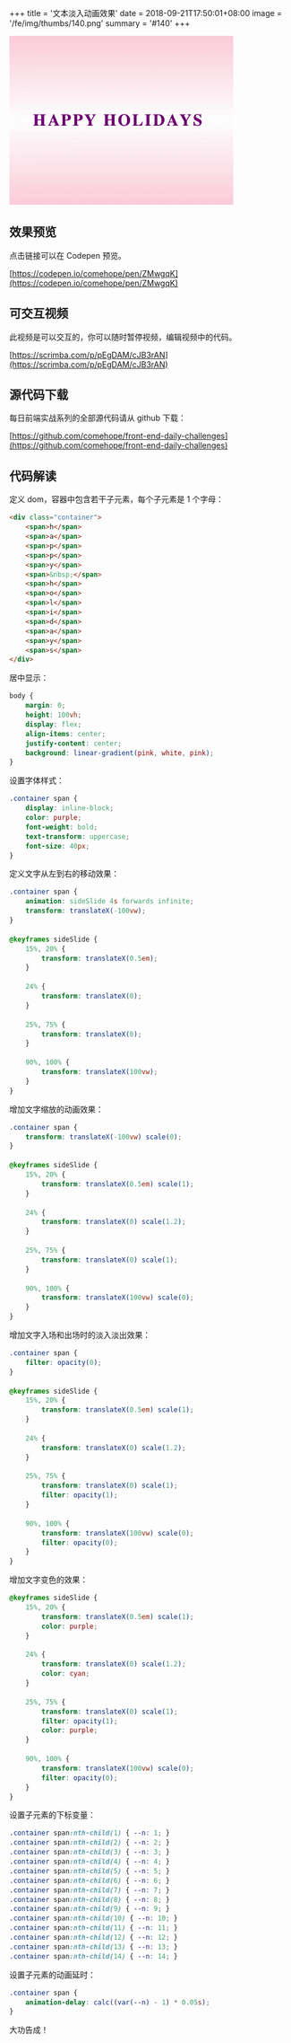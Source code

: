 +++
title = '文本淡入动画效果'
date = 2018-09-21T17:50:01+08:00
image = '/fe/img/thumbs/140.png'
summary = '#140'
+++

![](./work.gif)

## 效果预览

点击链接可以在 Codepen 预览。

[https://codepen.io/comehope/pen/ZMwgqK](https://codepen.io/comehope/pen/ZMwgqK)

## 可交互视频

此视频是可以交互的，你可以随时暂停视频，编辑视频中的代码。

[https://scrimba.com/p/pEgDAM/cJB3rAN](https://scrimba.com/p/pEgDAM/cJB3rAN)

## 源代码下载

每日前端实战系列的全部源代码请从 github 下载：

[https://github.com/comehope/front-end-daily-challenges](https://github.com/comehope/front-end-daily-challenges)

## 代码解读

定义 dom，容器中包含若干子元素，每个子元素是 1 个字母：
```html
<div class="container">
    <span>h</span>
    <span>a</span>
    <span>p</span>
    <span>p</span>
    <span>y</span>
    <span>&nbsp;</span>
    <span>h</span>
    <span>o</span>
    <span>l</span>
    <span>i</span>
    <span>d</span>
    <span>a</span>
    <span>y</span>
    <span>s</span>
</div>
```

居中显示：
```css
body {
	margin: 0;
	height: 100vh;
	display: flex;
	align-items: center;
	justify-content: center;
	background: linear-gradient(pink, white, pink);
}
```

设置字体样式：
```css
.container span {
	display: inline-block;
	color: purple;
	font-weight: bold;
	text-transform: uppercase;
	font-size: 40px;
}
```

定义文字从左到右的移动效果：
```css
.container span {
    animation: sideSlide 4s forwards infinite;
    transform: translateX(-100vw);
}

@keyframes sideSlide {
	15%, 20% {
		transform: translateX(0.5em);
	}

	24% {
		transform: translateX(0);
	}

	25%, 75% {
		transform: translateX(0);
	}

	90%, 100% {
		transform: translateX(100vw);
	}
}
```

增加文字缩放的动画效果：
```css
.container span {
	transform: translateX(-100vw) scale(0);
}

@keyframes sideSlide {
	15%, 20% {
		transform: translateX(0.5em) scale(1);
	}

	24% {
		transform: translateX(0) scale(1.2);
	}

	25%, 75% {
		transform: translateX(0) scale(1);
	}

	90%, 100% {
		transform: translateX(100vw) scale(0);
	}
}
```

增加文字入场和出场时的淡入淡出效果：
```css
.container span {
	filter: opacity(0);
}

@keyframes sideSlide {
	15%, 20% {
		transform: translateX(0.5em) scale(1);
	}

	24% {
		transform: translateX(0) scale(1.2);
	}

	25%, 75% {
		transform: translateX(0) scale(1);
		filter: opacity(1);
	}

	90%, 100% {
		transform: translateX(100vw) scale(0);
		filter: opacity(0);
	}
}
```

增加文字变色的效果：
```css
@keyframes sideSlide {
	15%, 20% {
		transform: translateX(0.5em) scale(1);
		color: purple;
	}

	24% {
		transform: translateX(0) scale(1.2);
		color: cyan;
	}

	25%, 75% {
		transform: translateX(0) scale(1);
		filter: opacity(1);
		color: purple;
	}

	90%, 100% {
		transform: translateX(100vw) scale(0);
		filter: opacity(0);
	}
}
```

设置子元素的下标变量：
```css
.container span:nth-child(1) { --n: 1; }
.container span:nth-child(2) { --n: 2; }
.container span:nth-child(3) { --n: 3; }
.container span:nth-child(4) { --n: 4; }
.container span:nth-child(5) { --n: 5; }
.container span:nth-child(6) { --n: 6; }
.container span:nth-child(7) { --n: 7; }
.container span:nth-child(8) { --n: 8; }
.container span:nth-child(9) { --n: 9; }
.container span:nth-child(10) { --n: 10; }
.container span:nth-child(11) { --n: 11; }
.container span:nth-child(12) { --n: 12; }
.container span:nth-child(13) { --n: 13; }
.container span:nth-child(14) { --n: 14; }
```

设置子元素的动画延时：
```css
.container span {
	animation-delay: calc((var(--n) - 1) * 0.05s);
}
```

大功告成！
